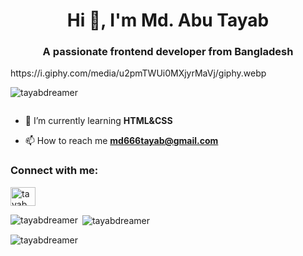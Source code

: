 <h1 align="center">Hi 👋, I'm Md. Abu Tayab</h1>
<h3 align="center">A passionate frontend developer from Bangladesh</h3>
https://i.giphy.com/media/u2pmTWUi0MXjyrMaVj/giphy.webp
<p align="left"> <img src="https://komarev.com/ghpvc/?username=tayabdreamer&label=Profile%20views&color=0e75b6&style=flat" alt="tayabdreamer" /> </p>
<p align="left"> <a href="https://twitter.com/" target="blank"><img src="https://img.shields.io/twitter/follow/?logo=twitter&style=for-the-badge" alt="" /></a> </p>

- 🌱 I’m currently learning **HTML&CSS**

- 📫 How to reach me **md666tayab@gmail.com**

<h3 align="left">Connect with me:</h3>
<p align="left">
<a href="https://fb.com/tayab" target="blank"><img align="center" src="https://raw.githubusercontent.com/rahuldkjain/github-profile-readme-generator/master/src/images/icons/Social/facebook.svg" alt="tayab" height="30" width="40" /></a>
</p>

<p><img align="left" src="https://github-readme-stats.vercel.app/api/top-langs?username=tayabdreamer&show_icons=true&locale=en&layout=compact" alt="tayabdreamer" /></p>

<p>&nbsp;<img align="center" src="https://github-readme-stats.vercel.app/api?username=tayabdreamer&show_icons=true&locale=en" alt="tayabdreamer" /></p>

<p><img align="center" src="https://github-readme-streak-stats.herokuapp.com/?user=tayabdreamer&" alt="tayabdreamer" /></p>
